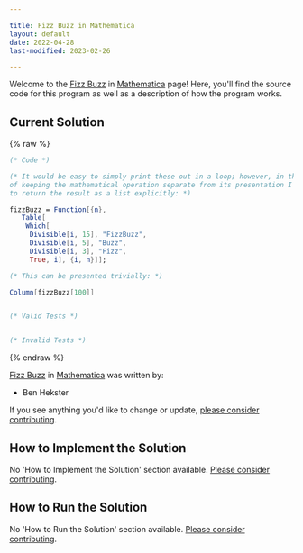 ```yaml
---

title: Fizz Buzz in Mathematica
layout: default
date: 2022-04-28
last-modified: 2023-02-26

---
```


Welcome to the [Fizz Buzz](https://sampleprograms.io/projects/fizz-buzz) in [Mathematica](https://sampleprograms.io/languages/mathematica) page! Here, you'll find the source code for this program as well as a description of how the program works.

## Current Solution

{% raw %}

```mathematica
(* Code *)

(* It would be easy to simply print these out in a loop; however, in the spirit
of keeping the mathematical operation separate from its presentation I opted
to return the result as a list explicitly: *)

fizzBuzz = Function[{n},
   Table[
    Which[
     Divisible[i, 15], "FizzBuzz",
     Divisible[i, 5], "Buzz",
     Divisible[i, 3], "Fizz",
     True, i], {i, n}]];

(* This can be presented trivially: *)

Column[fizzBuzz[100]]


(* Valid Tests *)


(* Invalid Tests *)
```

{% endraw %}

[Fizz Buzz](https://sampleprograms.io/projects/fizz-buzz) in [Mathematica](https://sampleprograms.io/languages/mathematica) was written by:

- Ben Hekster

If you see anything you'd like to change or update, [please consider contributing](https://github.com/TheRenegadeCoder/sample-programs).

## How to Implement the Solution

No 'How to Implement the Solution' section available. [Please consider contributing](https://github.com/TheRenegadeCoder/sample-programs-website).

## How to Run the Solution

No 'How to Run the Solution' section available. [Please consider contributing](https://github.com/TheRenegadeCoder/sample-programs-website).